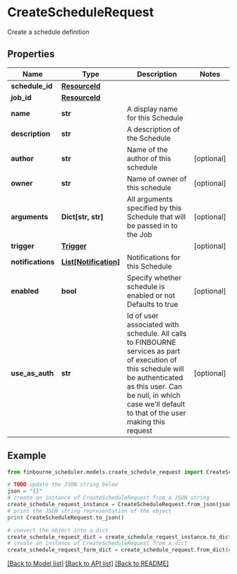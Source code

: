 # CreateScheduleRequest

Create a schedule definition

## Properties
Name | Type | Description | Notes
------------ | ------------- | ------------- | -------------
**schedule_id** | [**ResourceId**](ResourceId.md) |  | 
**job_id** | [**ResourceId**](ResourceId.md) |  | 
**name** | **str** | A display name for this Schedule | 
**description** | **str** | A description of the Schedule | 
**author** | **str** | Name of the author of this schedule | [optional] 
**owner** | **str** | Name of owner of this schedule | [optional] 
**arguments** | **Dict[str, str]** | All arguments specified by this Schedule that will be passed in to the Job | [optional] 
**trigger** | [**Trigger**](Trigger.md) |  | [optional] 
**notifications** | [**List[Notification]**](Notification.md) | Notifications for this Schedule | 
**enabled** | **bool** | Specify whether schedule is enabled or not  Defaults to true | [optional] 
**use_as_auth** | **str** | Id of user associated with schedule. All calls to FINBOURNE services  as part of execution of this schedule will be authenticated as this   user. Can be null, in which case we&#39;ll default to that of the user   making this request | [optional] 

## Example

```python
from finbourne_scheduler.models.create_schedule_request import CreateScheduleRequest

# TODO update the JSON string below
json = "{}"
# create an instance of CreateScheduleRequest from a JSON string
create_schedule_request_instance = CreateScheduleRequest.from_json(json)
# print the JSON string representation of the object
print CreateScheduleRequest.to_json()

# convert the object into a dict
create_schedule_request_dict = create_schedule_request_instance.to_dict()
# create an instance of CreateScheduleRequest from a dict
create_schedule_request_form_dict = create_schedule_request.from_dict(create_schedule_request_dict)
```
[[Back to Model list]](../README.md#documentation-for-models) [[Back to API list]](../README.md#documentation-for-api-endpoints) [[Back to README]](../README.md)


